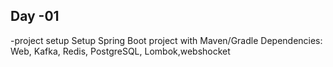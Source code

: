 Day -01
---------
-project setup
Setup Spring Boot project with Maven/Gradle
Dependencies: Web, Kafka, Redis, PostgreSQL, Lombok,webshocket
